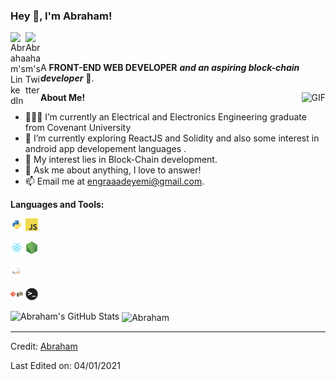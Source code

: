 <h3 title="Shurrd"> Hey 👋, I'm Abraham!</h3>

<a href="https://www.linkedin.com/in/adeoluwa-adeyemi-45743222b/">
  <img align="left" alt="Abraham's LinkedIn" width="24px" src="https://cdn.jsdelivr.net/npm/simple-icons@v3/icons/linkedin.svg" />
</a>

<a href="https://twitter.com/shurrrrd">
  <img align="left" alt="Abraham's Twitter" width="24px" src="https://cdn.jsdelivr.net/npm/simple-icons@3.13.0/icons/twitter.svg" />
</a>




<br />
<br />

A **FRONT-END WEB DEVELOPER** ***and an aspiring block-chain developer*** 🚀.
 

  <img align="right" alt="GIF" src="https://i.pinimg.com/originals/e4/26/70/e426702edf874b181aced1e2fa5c6cde.gif" />

**About Me!**

- 👨🏽‍💻 I’m currently an Electrical and Electronics Engineering graduate from Covenant University
- 🌱 I’m currently exploring ReactJS and Solidity and also some interest in android app developement languages . 
- 🤔 My interest lies in Block-Chain development.
- 💬 Ask me about anything, I love to answer!
- 📫 Email me at [engraaadeyemi@gmail.com](mailto:engraaadeyemi@gmail.com).



**Languages and Tools:**  


<code><img height="20" src="https://raw.githubusercontent.com/github/explore/80688e429a7d4ef2fca1e82350fe8e3517d3494d/topics/python/python.png"></code>
<code><img height="20" src="https://raw.githubusercontent.com/github/explore/80688e429a7d4ef2fca1e82350fe8e3517d3494d/topics/javascript/javascript.png"></code>

<code><img height="20" src="https://raw.githubusercontent.com/github/explore/80688e429a7d4ef2fca1e82350fe8e3517d3494d/topics/react/react.png"></code>
<code><img height="20" src="https://raw.githubusercontent.com/github/explore/80688e429a7d4ef2fca1e82350fe8e3517d3494d/topics/nodejs/nodejs.png"></code>

<code><img height="20" src="https://raw.githubusercontent.com/github/explore/80688e429a7d4ef2fca1e82350fe8e3517d3494d/topics/mysql/mysql.png"></code>

<code><img height="20" src="https://raw.githubusercontent.com/github/explore/80688e429a7d4ef2fca1e82350fe8e3517d3494d/topics/git/git.png"></code>
<code><img height="20" src="https://raw.githubusercontent.com/github/explore/80688e429a7d4ef2fca1e82350fe8e3517d3494d/topics/terminal/terminal.png"></code>

<img src="https://github-readme-stats.vercel.app/api?username=Shurrd&show_icons=true&hide_border=true&count_private=true&theme=shades-of-purple&icon_color=fad000" alt="Abraham's GitHub Stats">
<img align="center" src="https://github-readme-streak-stats.herokuapp.com/?user=Shurrd&count_private=true&theme=radical" alt="Abraham" />

----
Credit: [Abraham](https://github.com/Abraham)

Last Edited on: 04/01/2021
